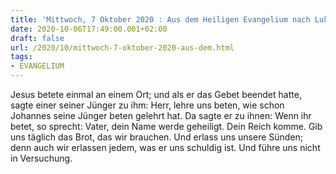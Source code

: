 ```yaml
---
title: 'Mittwoch, 7 Oktober 2020 : Aus dem Heiligen Evangelium nach Lukas - Lk 11,1-4.'
date: 2020-10-06T17:49:00.001+02:00
draft: false
url: /2020/10/mittwoch-7-oktober-2020-aus-dem.html
tags: 
- EVANGELIUM
---
```


Jesus betete einmal an einem Ort; und als er das Gebet beendet hatte, sagte einer seiner Jünger zu ihm: Herr, lehre uns beten, wie schon Johannes seine Jünger beten gelehrt hat. Da sagte er zu ihnen: Wenn ihr betet, so sprecht: Vater, dein Name werde geheiligt. Dein Reich komme. Gib uns täglich das Brot, das wir brauchen. Und erlass uns unsere Sünden; denn auch wir erlassen jedem, was er uns schuldig ist. Und führe uns nicht in Versuchung.